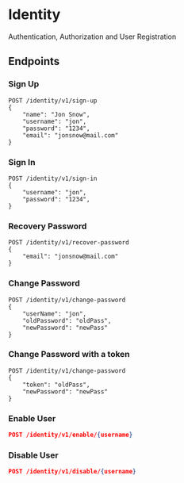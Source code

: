 # Identity

Authentication, Authorization and User Registration

## Endpoints

### Sign Up
```
POST /identity/v1/sign-up
{
	"name": "Jon Snow",
	"username": "jon",
	"password": "1234",
	"email": "jonsnow@mail.com"
}
```

### Sign In
```
POST /identity/v1/sign-in
{
	"username": "jon",
	"password": "1234",
}
```

### Recovery Password
```
POST /identity/v1/recover-password
{
	"email": "jonsnow@mail.com"
}
```

### Change Password
```
POST /identity/v1/change-password
{
	"userName": "jon",
	"oldPassword": "oldPass",
	"newPassword": "newPass"
}
```

### Change Password with a token
```
POST /identity/v1/change-password
{
	"token": "oldPass",
	"newPassword": "newPass"
}
```


### Enable User
```json
POST /identity/v1/enable/{username}
```

### Disable User
```json
POST /identity/v1/disable/{username}
```